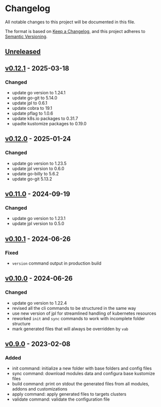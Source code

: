 # Changelog

All notable changes to this project will be documented in this file.

The format is based on [Keep a Changelog](https://keepachangelog.com/en/1.0.0/),
and this project adheres to [Semantic Versioning](https://semver.org/spec/v2.0.0.html).

## [Unreleased]

## [v0.12.1] - 2025-03-18

### Changed

- update go version to 1.24.1
- update go-git to 5.14.0
- update jpl to 0.6.1
- update cobra to 19.1
- update pflag to 1.0.6
- update k8s.io packages to 0.31.7
- upadte kustomize packages to 0.19.0

## [v0.12.0] - 2025-01-24

### Changed

- update go version to 1.23.5
- update jpl version to 0.6.0
- update go-billy to 5.6.2
- update go-git 5.13.2

## [v0.11.0] - 2024-09-19

### Changed

- update go version to 1.23.1
- update jpl version to 0.5.0

## [v0.10.1] - 2024-06-26

### Fixed

- `version` command output in production build

## [v0.10.0] - 2024-06-26

### Changed

- update go version to 1.22.4
- revised all the cli commands to be structured in the same way
- use new version of jpl for streamlined handling of kubernetes resources
- reworked `init` and `sync` commands to work with incomplete folder structure
- mark generated files that will always be overridden by `vab`

## [v0.9.0] - 2023-02-08

### Added

- init command: initialize a new folder with base folders and config files
- sync command: download modules data and configura base kustomize files
- build command: print on stdout the generated files from all modules, addons and customizations
- apply command: apply generated files to targets clusters
- validate command: validate the configuration file

[Unreleased]: https://github.com/mia-platform/vab/compare/v0.12.1...HEAD
[v0.12.1]: https://github.com/mia-platform/vab/compare/v0.12.0...v0.12.1
[v0.12.0]: https://github.com/mia-platform/vab/compare/v0.11.0...v0.12.0
[v0.11.0]: https://github.com/mia-platform/vab/compare/v0.10.1...v0.11.0
[v0.10.1]: https://github.com/mia-platform/vab/compare/v0.10.0...v0.10.1
[v0.10.0]: https://github.com/mia-platform/vab/compare/v0.9.0...v0.10.0
[v0.9.0]: https://github.com/mia-platform/vab/releases/tag/v0.9.0
